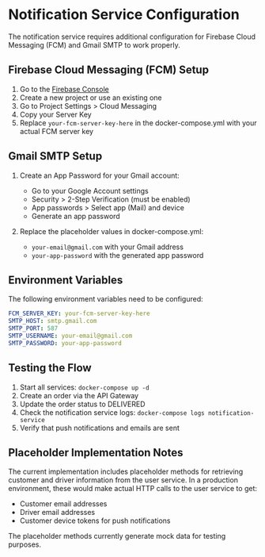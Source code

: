 # Notification Service Configuration

The notification service requires additional configuration for Firebase Cloud Messaging (FCM) and Gmail SMTP to work properly.

## Firebase Cloud Messaging (FCM) Setup

1. Go to the [Firebase Console](https://console.firebase.google.com/)
2. Create a new project or use an existing one
3. Go to Project Settings > Cloud Messaging
4. Copy your Server Key
5. Replace `your-fcm-server-key-here` in the docker-compose.yml with your actual FCM server key

## Gmail SMTP Setup

1. Create an App Password for your Gmail account:

   - Go to your Google Account settings
   - Security > 2-Step Verification (must be enabled)
   - App passwords > Select app (Mail) and device
   - Generate an app password

2. Replace the placeholder values in docker-compose.yml:
   - `your-email@gmail.com` with your Gmail address
   - `your-app-password` with the generated app password

## Environment Variables

The following environment variables need to be configured:

```yaml
FCM_SERVER_KEY: your-fcm-server-key-here
SMTP_HOST: smtp.gmail.com
SMTP_PORT: 587
SMTP_USERNAME: your-email@gmail.com
SMTP_PASSWORD: your-app-password
```

## Testing the Flow

1. Start all services: `docker-compose up -d`
2. Create an order via the API Gateway
3. Update the order status to DELIVERED
4. Check the notification service logs: `docker-compose logs notification-service`
5. Verify that push notifications and emails are sent

## Placeholder Implementation Notes

The current implementation includes placeholder methods for retrieving customer and driver information from the user service. In a production environment, these would make actual HTTP calls to the user service to get:

- Customer email addresses
- Driver email addresses
- Customer device tokens for push notifications

The placeholder methods currently generate mock data for testing purposes.
